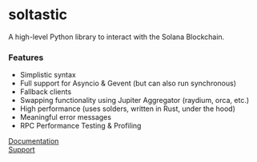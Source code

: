 # soltastic
A high-level Python library to interact with the Solana Blockchain.

### Features
- Simplistic syntax
- Full support for Asyncio & Gevent (but can also run synchronous)
- Fallback clients
- Swapping functionality using Jupiter Aggregator (raydium, orca, etc.)
- High performance (uses solders, written in Rust, under the hood)
- Meaningful error messages
- RPC Performance Testing & Profiling

[Documentation](https://soltastic.elia.vc)\
[Support](https://discord.gg/eternityclan)
